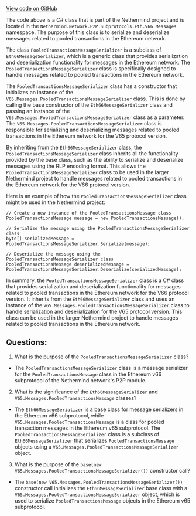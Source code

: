[View code on GitHub](https://github.com/NethermindEth/nethermind/src/Nethermind/Nethermind.Network/P2P/Subprotocols/Eth/V66/Messages/PooledTransactionsMessageSerializer.cs)

The code above is a C# class that is part of the Nethermind project and is located in the `Nethermind.Network.P2P.Subprotocols.Eth.V66.Messages` namespace. The purpose of this class is to serialize and deserialize messages related to pooled transactions in the Ethereum network. 

The class `PooledTransactionsMessageSerializer` is a subclass of `Eth66MessageSerializer`, which is a generic class that provides serialization and deserialization functionality for messages in the Ethereum network. The `PooledTransactionsMessageSerializer` class is specifically designed to handle messages related to pooled transactions in the Ethereum network. 

The `PooledTransactionsMessageSerializer` class has a constructor that initializes an instance of the `V65.Messages.PooledTransactionsMessageSerializer` class. This is done by calling the base constructor of the `Eth66MessageSerializer` class and passing an instance of the `V65.Messages.PooledTransactionsMessageSerializer` class as a parameter. The `V65.Messages.PooledTransactionsMessageSerializer` class is responsible for serializing and deserializing messages related to pooled transactions in the Ethereum network for the V65 protocol version. 

By inheriting from the `Eth66MessageSerializer` class, the `PooledTransactionsMessageSerializer` class inherits all the functionality provided by the base class, such as the ability to serialize and deserialize messages using the RLP encoding format. This allows the `PooledTransactionsMessageSerializer` class to be used in the larger Nethermind project to handle messages related to pooled transactions in the Ethereum network for the V66 protocol version. 

Here is an example of how the `PooledTransactionsMessageSerializer` class might be used in the Nethermind project:

```
// Create a new instance of the PooledTransactionsMessage class
PooledTransactionsMessage message = new PooledTransactionsMessage();

// Serialize the message using the PooledTransactionsMessageSerializer class
byte[] serializedMessage = PooledTransactionsMessageSerializer.Serialize(message);

// Deserialize the message using the PooledTransactionsMessageSerializer class
PooledTransactionsMessage deserializedMessage = PooledTransactionsMessageSerializer.Deserialize(serializedMessage);
```

In summary, the `PooledTransactionsMessageSerializer` class is a C# class that provides serialization and deserialization functionality for messages related to pooled transactions in the Ethereum network for the V66 protocol version. It inherits from the `Eth66MessageSerializer` class and uses an instance of the `V65.Messages.PooledTransactionsMessageSerializer` class to handle serialization and deserialization for the V65 protocol version. This class can be used in the larger Nethermind project to handle messages related to pooled transactions in the Ethereum network.
## Questions: 
 1. What is the purpose of the `PooledTransactionsMessageSerializer` class?
- The `PooledTransactionsMessageSerializer` class is a message serializer for the `PooledTransactionsMessage` class in the Ethereum v66 subprotocol of the Nethermind network's P2P module.

2. What is the significance of the `Eth66MessageSerializer` and `V65.Messages.PooledTransactionsMessage` classes?
- The `Eth66MessageSerializer` is a base class for message serializers in the Ethereum v66 subprotocol, while `V65.Messages.PooledTransactionsMessage` is a class for pooled transaction messages in the Ethereum v65 subprotocol. The `PooledTransactionsMessageSerializer` class is a subclass of `Eth66MessageSerializer` that serializes `PooledTransactionsMessage` objects using a `V65.Messages.PooledTransactionsMessageSerializer` object.

3. What is the purpose of the `base(new V65.Messages.PooledTransactionsMessageSerializer())` constructor call?
- The `base(new V65.Messages.PooledTransactionsMessageSerializer())` constructor call initializes the `Eth66MessageSerializer` base class with a `V65.Messages.PooledTransactionsMessageSerializer` object, which is used to serialize `PooledTransactionsMessage` objects in the Ethereum v65 subprotocol.